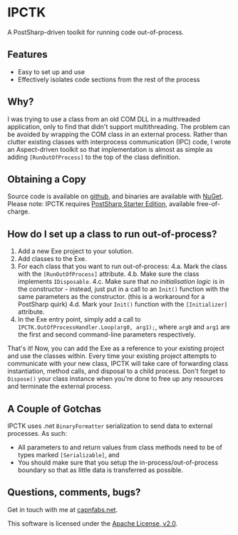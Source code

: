 # IPCTK

A PostSharp-driven toolkit for running code out-of-process.

## Features

- Easy to set up and use
- Effectively isolates code sections from the rest of the process

## Why?

I was trying to use a class from an old COM DLL in a multhreaded application, only to find that didn't support multithreading. The problem can be avoided by wrapping the COM class in an external process. Rather than clutter existing classes with interprocess communication (IPC) code, I wrote an Aspect-driven toolkit so that implementation is almost as simple as adding `[RunOutOfProcess]` to the top of the class definition.

## Obtaining a Copy

Source code is available on [github](https://github.com/capnfabs/ipctk), and binaries are available with [NuGet](http://nuget.org/packages/IPCTK). Please note: IPCTK requires [PostSharp Starter Edition](http://www.sharpcrafters.com/postsharp/download), available free-of-charge.

## How do I set up a class to run out-of-process?

1. Add a new Exe project to your solution.
3. Add classes to the Exe.
4. For each class that you want to run out-of-process:
4.a. Mark the class with the `[RunOutOfProcess]` attribute.
4.b. Make sure the class implements `IDisposable`.
4.c. Make sure that _no initialisation logic_ is in the constructor - instead, just put in a call to an `Init()` function with the same parameters as the constructor. (this is a workaround for a PostSharp quirk)
4.d. Mark your `Init()` function with the `[Initializer]` attribute.
5. In the Exe entry point, simply add a call to `IPCTK.OutOfProcessHandler.Loop(arg0, arg1);`, where `arg0` and `arg1` are the first and second command-line parameters respectively.

That's it! Now, you can add the Exe as a reference to your existing project and use the classes within. Every time your existing project attempts to communicate with your new class, IPCTK will take care of forwarding class instantiation, method calls, and disposal to a child process. Don't forget to `Dispose()` your class instance when you're done to free up any resources and terminate the external process.

## A Couple of Gotchas
IPCTK uses .net `BinaryFormatter` serialization to send data to external processes. As such:

- All parameters to and return values from class methods need to be of types marked `[Serializable]`, and
- You should make sure that you setup the in-process/out-of-process boundary so that as little data is transferred as possible.

## Questions, comments, bugs?

Get in touch with me at [capnfabs.net](http://www.capnfabs.net/contact/).

This software is licensed under the [Apache License, v2.0](http://www.apache.org/licenses/LICENSE-2.0).
